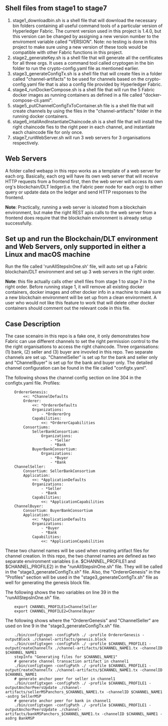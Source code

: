 ## Shell files from stage1 to stage7
1) stage1_downloadbin.sh is a shell file that will download the necessary bin folders containing all useful command tools of a particular version of Hyperledger Fabric. The current version used in this project is 1.4.0, but this version can be changed by assigning a new version number to the enviroment variable called "VERSION". Note: no testing is done in this project to make sure using a new version of these tools would be compatible with other Fabric functions in this project.
2) stage2_generateKey.sh is a shell file that will generate all the certificates for all three orgs. It uses a command tool called cryptogen in the bin folder to run the crypto-config.yaml file as mentioned earlier.
3) stage3_generateConfigTx.sh is a shell file that will create files in a folder called "channel-artifacts" to be used for channels based on the crypto-config.yaml file that is also a config file provided by Hyperledger Fabric.
4) stage4_runDockerCompose.sh is a shell file that will run the 5 Fabric docker images as running containers as defined in a file called "docker-compose-cli.yaml".
5) stage5_putChannelConfigTxToContainer.sh file is a shell file that will create channels by using the files in the "channel-artifacts" folder in the running docker containers.
6) stage6_intallAndInstantiateChaincode.sh is a shell file that will install the right chaincode fies to the right peer in each channel, and instantiate each chaincode file for only once.
7) stage7_runWebServer.sh will run 3 web servers for 3 organisations respectively.

## Web Servers
A folder called webapp in this repo works as a template of a web server for each org.
Basically, each org will have its own web server that will receive HTTP requests from a frontend first, then the web server will access its own org's blockchain/DLT ledger(i.e. the Fabric peer node for each org) to either query or update data on the ledger and send HTTP responses to the frontend.

**Note**: Practically, running a web server is isloated from a blockchain environment, but make the right REST apis calls to the web server from a frontend does require that the blockchain environment is already setup successfully.

## Set up and run the Blockchain/DLT environment and Web Servers, only supported in either a Linux and macOS machine
Run the file called 'runAllStepsInOne.sh' file, will auto set up a Fabric blockchain/DLT environment and set up 3 web servers in the right order.

**Note**: this file actually calls other shell files from stage 1 to stage 7 in the right order. Before running stage 1, it will remove all existing docker containers, docker images and other docker info in a machine to make sure a new blockchain environment will be set up from a clean environment. A user who would not like this feature to work that will delete other docker containers should comment out the relevant code in this file.

## Case Description
The case scenairo in this repo is a fake one, it only demonstrates how Fabric can use different channels to set the right permission control to the the right organisations to access the right chaincode. Three organisations: (1) bank, (2) seller and (3) buyer are invovled in this repo. Two separate channels are set up. "ChannelSeller" is set up for the bank and seller only and "ChannelBuyer" is set up for the bank and buyer only. The detailed channel configuration can be found in the file called "configtx.yaml". 

The following shows the channel config section on line 304 in the configtx.yaml file.
    Profiles:

        OrdererGenesis:
            <<: *ChannelDefaults
            Orderer:
                <<: *OrdererDefaults
                Organizations:
                    - *OrdererOrg
                Capabilities:
                    <<: *OrdererCapabilities
            Consortiums:
                SellerBankConsortium:
                    Organizations:
                        - *Seller
                        - *Bank
                BuyerBankConsortium:
                    Organizations:
                        - *Buyer
                        - *Bank
        ChannelSeller:
            Consortium: SellerBankConsortium
            Application:
                <<: *ApplicationDefaults
                Organizations:
                    - *Seller
                    - *Bank
                Capabilities:
                    <<: *ApplicationCapabilities
        ChannelBuyer:
            Consortium: BuyerBankConsortium
            Application:
                <<: *ApplicationDefaults
                Organizations:
                    - *Buyer
                    - *Bank
                Capabilities:
                    <<: *ApplicationCapabilities

These two channel names will be used when creating artifact files for channel creation. In this repo, the two channel names are defined as two separate environment variables (i.e. $CHANNEL_PROFILE1 and $CHANNEL_PROFILE2) in the "runAllStepsInOne.sh" file. They will be called in the "stage3_generateConfigTx.sh" file. Also, the "OrdererGenesis" in the "Profiles" section will be used in the "stage3_generateConfigTx.sh" file as well for generating the genesis block file. 

The following shows the two variables on line 39 in the "runAllStepsInOne.sh" file. 
```
    export CHANNEL_PROFILE1=ChannelSeller
    export CHANNEL_PROFILE2=ChannelBuyer
```

The following shows where the "OrdererGenesis" and "ChannelSeller" are used on line 9 in the "stage3_generateConfigTx.sh" file.
```
    ./bin/configtxgen -configPath ./ -profile OrdererGenesis -outputBlock ./channel-artifacts/genesis.block 
    ./bin/configtxgen -configPath ./ -profile $CHANNEL_PROFILE1 -outputCreateChannelTx ./channel-artifacts/$CHANNEL_NAME1.tx -channelID $CHANNEL_NAME1
    stepInfo "Generating files for $CHANNEL_NAME1"
    # generate channel transaction artifact in channel1
    ./bin/configtxgen -configPath ./ -profile $CHANNEL_PROFILE1 -outputCreateChannelTx ./channel-artifacts/$CHANNEL_NAME1.tx -channelID $CHANNEL_NAME1
    # generate anchor peer for seller in channel1
    ./bin/configtxgen -configPath ./ -profile $CHANNEL_PROFILE1 -outputAnchorPeersUpdate ./channel-artifacts/sellerMSPanchors_$CHANNEL_NAME1.tx -channelID $CHANNEL_NAME1 -asOrg SellerMSP
    # generate anchor peer for bank in channel1
    ./bin/configtxgen -configPath ./ -profile $CHANNEL_PROFILE1 -outputAnchorPeersUpdate ./channel-artifacts/bankMSPanchors_$CHANNEL_NAME1.tx -channelID $CHANNEL_NAME1 -asOrg BankMSP
```
